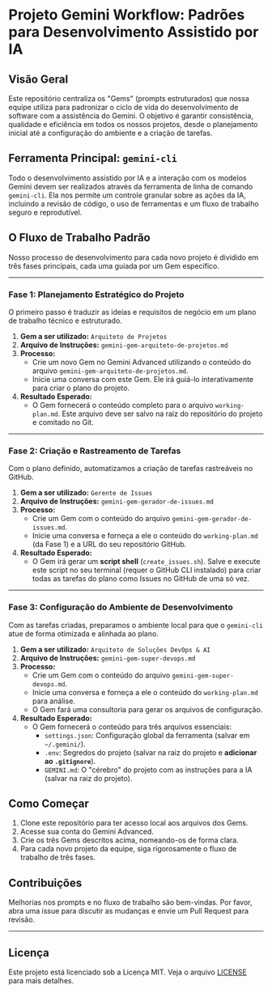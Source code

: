 # Projeto Gemini Workflow: Padrões para Desenvolvimento Assistido por IA

## Visão Geral

Este repositório centraliza os "Gems" (prompts estruturados) que nossa equipe utiliza para padronizar o ciclo de vida do desenvolvimento de software com a assistência do Gemini. O objetivo é garantir consistência, qualidade e eficiência em todos os nossos projetos, desde o planejamento inicial até a configuração do ambiente e a criação de tarefas.

## Ferramenta Principal: `gemini-cli`

Todo o desenvolvimento assistido por IA e a interação com os modelos Gemini devem ser realizados através da ferramenta de linha de comando `gemini-cli`. Ela nos permite um controle granular sobre as ações da IA, incluindo a revisão de código, o uso de ferramentas e um fluxo de trabalho seguro e reprodutível.

## O Fluxo de Trabalho Padrão

Nosso processo de desenvolvimento para cada novo projeto é dividido em três fases principais, cada uma guiada por um Gem específico.

---

### **Fase 1: Planejamento Estratégico do Projeto**

O primeiro passo é traduzir as ideias e requisitos de negócio em um plano de trabalho técnico e estruturado.

1.  **Gem a ser utilizado:** `Arquiteto de Projetos`
2.  **Arquivo de Instruções:** `gemini-gem-arquiteto-de-projetos.md`
3.  **Processo:**
    - Crie um novo Gem no Gemini Advanced utilizando o conteúdo do arquivo `gemini-gem-arquiteto-de-projetos.md`.
    - Inicie uma conversa com este Gem. Ele irá guiá-lo interativamente para criar o plano do projeto.
4.  **Resultado Esperado:**
    - O Gem fornecerá o conteúdo completo para o arquivo `working-plan.md`. Este arquivo deve ser salvo na raiz do repositório do projeto e comitado no Git.

---

### **Fase 2: Criação e Rastreamento de Tarefas**

Com o plano definido, automatizamos a criação de tarefas rastreáveis no GitHub.

1.  **Gem a ser utilizado:** `Gerente de Issues`
2.  **Arquivo de Instruções:** `gemini-gem-gerador-de-issues.md`
3.  **Processo:**
    - Crie um Gem com o conteúdo do arquivo `gemini-gem-gerador-de-issues.md`.
    - Inicie uma conversa e forneça a ele o conteúdo do `working-plan.md` (da Fase 1) e a URL do seu repositório GitHub.
4.  **Resultado Esperado:**
    - O Gem irá gerar um **script shell** (`create_issues.sh`). Salve e execute este script no seu terminal (requer o GitHub CLI instalado) para criar todas as tarefas do plano como Issues no GitHub de uma só vez.

---

### **Fase 3: Configuração do Ambiente de Desenvolvimento**

Com as tarefas criadas, preparamos o ambiente local para que o `gemini-cli` atue de forma otimizada e alinhada ao plano.

1.  **Gem a ser utilizado:** `Arquiteto de Soluções DevOps & AI`
2.  **Arquivo de Instruções:** `gemini-gem-super-devops.md`
3.  **Processo:**
    - Crie um Gem com o conteúdo do arquivo `gemini-gem-super-devops.md`.
    - Inicie uma conversa e forneça a ele o conteúdo do `working-plan.md` para análise.
    - O Gem fará uma consultoria para gerar os arquivos de configuração.
4.  **Resultado Esperado:**
    - O Gem fornecerá o conteúdo para três arquivos essenciais:
        - `settings.json`: Configuração global da ferramenta (salvar em `~/.gemini/`).
        - `.env`: Segredos do projeto (salvar na raiz do projeto e **adicionar ao `.gitignore`**).
        - `GEMINI.md`: O "cérebro" do projeto com as instruções para a IA (salvar na raiz do projeto).

## Como Começar

1.  Clone este repositório para ter acesso local aos arquivos dos Gems.
2.  Acesse sua conta do Gemini Advanced.
3.  Crie os três Gems descritos acima, nomeando-os de forma clara.
4.  Para cada novo projeto da equipe, siga rigorosamente o fluxo de trabalho de três fases.

## Contribuições

Melhorias nos prompts e no fluxo de trabalho são bem-vindas. Por favor, abra uma issue para discutir as mudanças e envie um Pull Request para revisão.

---

## Licença

Este projeto está licenciado sob a Licença MIT. Veja o arquivo [LICENSE](LICENSE) para mais detalhes.
